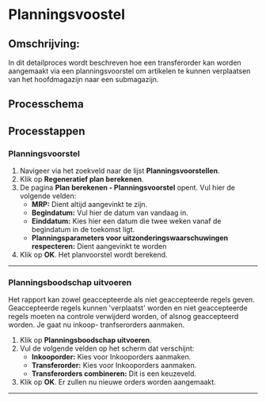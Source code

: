 # Planningsvoostel


## Omschrijving:
In dit detailproces wordt beschreven hoe een transferorder kan worden aangemaakt via een planningsvoorstel om artikelen te kunnen verplaatsen van het hoofdmagazijn naar een submagazijn. 

## Processchema

## Processtappen

### Planningsvoorstel

1. Navigeer via het zoekveld naar de lijst **Planningsvoorstellen**.
2. Klik op  **Regeneratief plan berekenen**.
3. De pagina **Plan berekenen - Planningsvoorstel** opent. Vul hier de volgende velden:
	* **MRP:** Dient altijd aangevinkt te zijn.
	* **Begindatum:** Vul hier de datum van vandaag in.
	* **Einddatum:** Kies hier een datum die twee weken vanaf de begindatum in de toekomst ligt.
	* **Planningsparameters voor uitzonderingswaarschuwingen respecteren:** Dient aangevinkt te worden
4. Klik op **OK**. Het planvoorstel wordt berekend. 

<hr>  

### Planningsboodschap uitvoeren

Het rapport kan zowel geaccepteerde als niet geaccepteerde regels geven. Geaccepteerde regels kunnen 'verplaatst' worden en niet geaccepteerde regels moeten na controle verwijderd worden, of alsnog geaccepteerd worden. Je gaat nu inkoop- tranfserorders aanmaken.

 1. Klik op **Planningsboodschap uitvoeren**.
 2. Vul de volgende velden op het scherm dat verschijnt:
	* **Inkooporder:** Kies voor Inkooporders aanmaken.
	* **Transferorder:** Kies voor Inkooporders aanmaken.
	* **Transferorders combineren:** Dit is een keuzeveld. 
 3. Klik op **OK**. Er zullen nu nieuwe orders worden aangemaakt. 

<hr>

<!--stackedit_data:
eyJoaXN0b3J5IjpbMjE5MjY4NzU3XX0=
-->